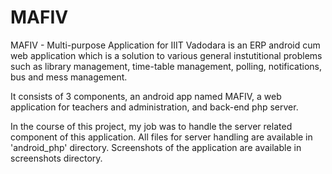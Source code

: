 # MAFIV

MAFIV - Multi-purpose Application for IIIT Vadodara is an ERP android cum web application which is a solution to various general instutitional problems such as library management, time-table management, polling, notifications, bus and mess management.

It consists of 3 components, an android app named MAFIV, a web application for teachers and administration, and back-end php server.

In the course of this project, my job was to handle the server related component of this application. All files for server handling are available in 'android_php' directory. Screenshots of the application are available in screenshots directory.
